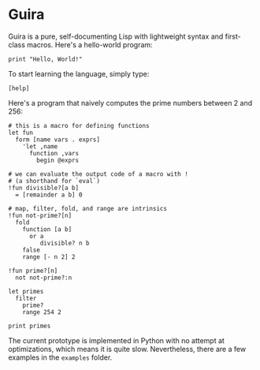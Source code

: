 # Guira

Guira is a pure, self-documenting Lisp with lightweight syntax and first-class macros.
Here's a hello-world program:

```
print "Hello, World!"
```

To start learning the language, simply type:

```
[help]
```

Here's a program that naively computes the prime numbers between
2 and 256:

```
# this is a macro for defining functions
let fun
  form [name vars . exprs]
    'let ,name
      function ,vars
        begin @exprs

# we can evaluate the output code of a macro with !
# (a shorthand for `eval`)
!fun divisible?[a b]
  = [remainder a b] 0

# map, filter, fold, and range are intrinsics
!fun not-prime?[n]
  fold
    function [a b]
      or a
         divisible? n b
    false
    range [- n 2] 2

!fun prime?[n]
  not not-prime?:n

let primes
  filter
    prime?
    range 254 2

print primes
```

The current prototype is implemented in Python with no attempt at optimizations,
which means it is quite slow. Nevertheless, there are a few examples in the
`examples` folder.
